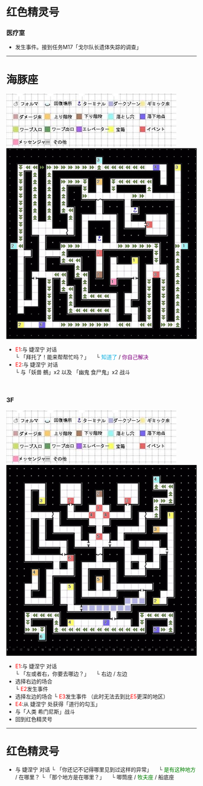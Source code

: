 # 红色精灵号 <br>
### 医疗室 <br>
- 发生事件。接到任务M17「戈尔队长遗体失踪的调查」<br>
---
# 海豚座 <br>
![](../Maps/地图图示.jpg)
![](../Maps/Delphinus/海豚座2F.jpg)<br>
- <font color = "red">E1</font>:与 婕涅宁 对话  
  └ 「拜托了！能来帮帮忙吗？」
  &emsp;└ <font color = "seablue">知道了</font> / <font color = "purple">你自己解决</font>
- <font color = "red">E2</font>:与 婕涅宁 对话  
  └ 与「妖兽 鵺」x2 以及 「幽鬼 食尸鬼」x2 战斗

<br>

### 3F<br>
![](../Maps/地图图示.jpg)![](../Maps/Delphinus/海豚座3F.jpg)<br>
- <font color = "red">E1</font>:与 婕涅宁 对话  
  └ 「左或者右，你要去哪边？」
  &emsp;└ 右边 / 左边
- 选择右边的场合  
  └ <font color = "red">E2</font>发生事件
- 选择左边的场合
  └ <font color = "red">E3</font>发生事件
（此时无法去到比<font color = "red">E5</font>更深的地区）
- <font color = "red">E4</font>:从 婕涅宁 处获得「道行的勾玉」
- 与「人类 希门尼斯」战斗
- 回到红色精灵号<br>
---
# 红色精灵号<br>
- 与 婕涅宁 对话
  └ 「你还记不记得哪里见到过这样的异常」
  &emsp;└ <font color = "green">是有这种地方</font> / 在哪里？
  └ 「那个地方是在哪里？」
  &emsp;└ 唧筒座 / <font color = "green">牧夫座</font> / 船底座